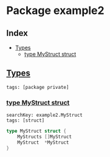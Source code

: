 # Package example2

## Index

* [Types](#type)
    * [type MyStruct struct](#MyStruct)


## <a id="type" href="#type">Types</a>

```
tags: [package private]
```

### <a id="MyStruct" href="#MyStruct">type MyStruct struct</a>

```
searchKey: example2.MyStruct
tags: [struct]
```

```Go
type MyStruct struct {
	MyStructs []MyStruct
	MyStruct  *MyStruct
}
```

